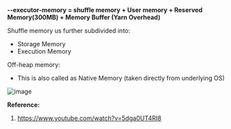**--executor-memory = shuffle memory + User memory + Reserved Memory(300MB) + Memory Buffer (Yarn Overhead)**

Shuffle memory us further subdivided into:
- Storage Memory
- Execution Memory

Off-heap memory:
- This is also called as Native Memory (taken directly from underlying OS)

![image](https://user-images.githubusercontent.com/26399543/143792740-26482c61-1608-4064-9d2f-e086f2757f3a.png)

**Reference:**  
1. https://www.youtube.com/watch?v=5dga0UT4RI8

